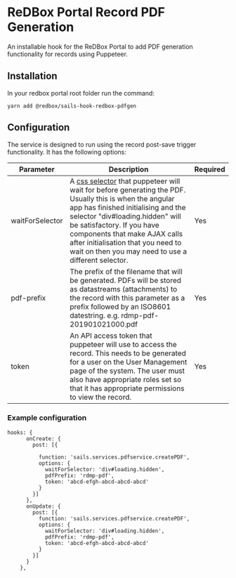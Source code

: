 # ReDBox Portal Record PDF Generation

An installable hook for the ReDBox Portal to add PDF generation functionality for records using Puppeteer.

## Installation
In your redbox portal root folder run the command:

```yarn add @redbox/sails-hook-redbox-pdfgen```

## Configuration

The service is designed to run using the record post-save trigger functionality. It has the following options:

| Parameter      | Description                                                                                                                                                                                                                                                                                                                                                                                                                                          | Required |
|-----------------|------------------------------------------------------------------------------------------------------------------------------------------------------------------------------------------------------------------------------------------------------------------------------------------------------------------------------------------------------------------------------------------------------------------------------------------------------|----------|
| waitForSelector | A [css selector](https://github.com/GoogleChrome/puppeteer/blob/master/docs/api.md#pagewaitforselectorselector-options) that puppeteer will wait for before generating the PDF. Usually this is when the angular app has finished initialising and the selector "div#loading.hidden" will be satisfactory. If you have components that make AJAX calls after initialisation that you need to wait on then you may need to use a different selector.  | Yes      |
| pdf-prefix      | The prefix of the filename that will be generated. PDFs will be stored as datastreams (attachments) to the record with this parameter as a prefix followed by an ISO8601 datestring. e.g. rdmp-pdf-201901021000.pdf                                                                                                                                                                                                                                  | Yes      |
| token           | An API access token that puppeteer will use to access the record. This needs to be generated for a user on the User Management page of the system. The user must also have appropriate roles set so that it has appropriate permissions to view the record.                                                                                                                                                                                          | Yes      |

### Example configuration

```
hooks: {
      onCreate: {
        post: [{

          function: 'sails.services.pdfservice.createPDF',
          options: {
            waitForSelector: 'div#loading.hidden',
            pdfPrefix: 'rdmp-pdf',
            token: 'abcd-efgh-abcd-abcd-abcd'
          }
        }]
      },
      onUpdate: {
        post: [{
          function: 'sails.services.pdfservice.createPDF',
          options: {
            waitForSelector: 'div#loading.hidden',
            pdfPrefix: 'rdmp-pdf',
            token: 'abcd-efgh-abcd-abcd-abcd'
          }
        }]
      }
    },
```
